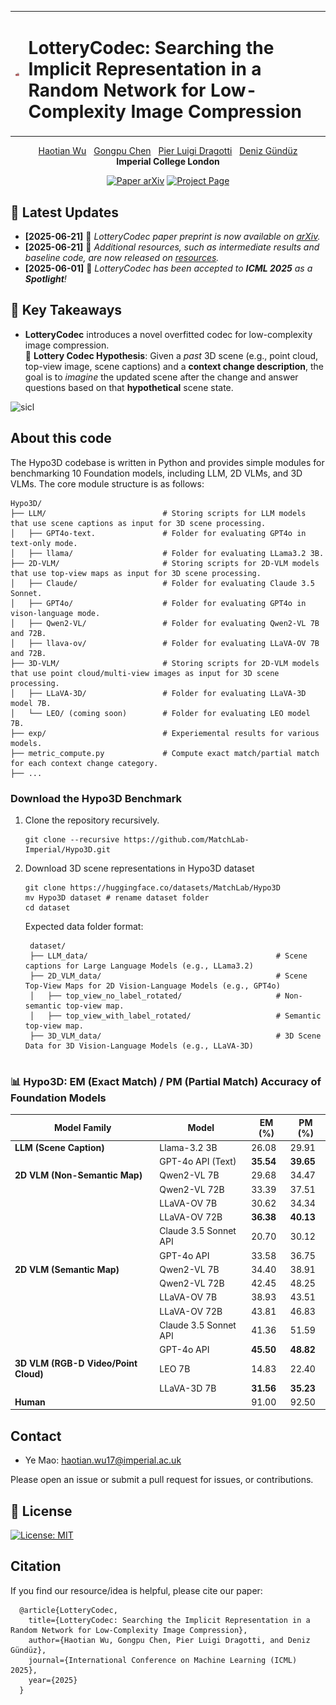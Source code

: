 <table align="center">
  <tr>
    <td><img src="docs/icon_dice.png" alt="icon" width="40"/></td>
    <td><h1>LotteryCodec: Searching the Implicit Representation in a Random Network for Low-Complexity Image Compression</h1></td>
  </tr>
</table>

<p align="center">
  <a href="https://eedavidwu.github.io/">Haotian Wu</a>&nbsp;&nbsp;
  <a href="https://gp-chen.github.io/">Gongpu Chen</a>&nbsp;&nbsp;
  <a href="https://www.commsp.ee.ic.ac.uk/~pld/">Pier Luigi Dragotti</a>&nbsp;&nbsp;
  <a href="https://www.imperial.ac.uk/information-processing-and-communications-lab/people/deniz/">Deniz Gündüz</a> <br/>
  <strong>Imperial College London</strong>
</p>

<div align="center">
  <a href="https://arxiv.org/" target="_blank" rel="external nofollow noopener">
  <img src="https://img.shields.io/badge/Paper-arXiv-deepgreen" alt="Paper arXiv"></a>
  <a href="https://matchlab-imperial.github.io/Hypo3D/" target="_blank" rel="external nofollow noopener">
  <img src="https://eedavidwu.github.io/LotteryCodec/" alt="Project Page"></a>
</div>
</p>

## 📣 Latest Updates
- **[2025-06-21]** 📝 *LotteryCodec paper preprint is now available on [arXiv](https://arxiv.org/abs/your-link).*
- **[2025-06-21]** 📝 *Additional resources, such as intermediate results and baseline code, are now released on [resources](https://github.com/eedavidwu/LotteryCodec/blob/master/resource/README.md).*
- **[2025-06-01]** 🎉 *LotteryCodec has been accepted to **ICML 2025** as a **Spotlight**!*

## 🔑 Key Takeaways

- **LotteryCodec** introduces a novel overfitted codec for low-complexity image compression.  
  🧠 **Lottery Codec Hypothesis**: Given a *past* 3D scene (e.g., point cloud, top-view image, scene captions) and a **context change description**, the goal is to *imagine* the updated scene after the change and answer questions based on that **hypothetical** scene state.

![sicl](docs/static/fig1.png)

## About this code
The Hypo3D codebase is written in Python and provides simple modules for benchmarking 10 Foundation models, including LLM, 2D VLMs, and 3D VLMs. The core module structure is as follows:
```
Hypo3D/
├── LLM/                          # Storing scripts for LLM models that use scene captions as input for 3D scene processing.
│   ├── GPT4o-text.               # Folder for evaluating GPT4o in text-only mode.
│   ├── llama/                    # Folder for evaluating LLama3.2 3B.
├── 2D-VLM/                       # Storing scripts for 2D-VLM models that use top-view maps as input for 3D scene processing.
│   ├── Claude/                   # Folder for evaluating Claude 3.5 Sonnet.
│   ├── GPT4o/                    # Folder for evaluating GPT4o in vison-language mode.
│   ├── Qwen2-VL/                 # Folder for evaluating Qwen2-VL 7B and 72B.
│   ├── llava-ov/                 # Folder for evaluating LLaVA-OV 7B and 72B.
├── 3D-VLM/                       # Storing scripts for 2D-VLM models that use point cloud/multi-view images as input for 3D scene processing.
│   ├── LLaVA-3D/                 # Folder for evaluating LLaVA-3D model 7B.
│   └── LEO/ (coming soon)        # Folder for evaluating LEO model 7B.
├── exp/                          # Experiemental results for various models.
├── metric_compute.py             # Compute exact match/partial match for each context change category.
├── ...

```

### Download the Hypo3D Benchmark
1. Clone the repository recursively.
   ```
   git clone --recursive https://github.com/MatchLab-Imperial/Hypo3D.git
   ```
3. Download 3D scene representations in Hypo3D dataset
   ```
   git clone https://huggingface.co/datasets/MatchLab/Hypo3D
   mv Hypo3D dataset # rename dataset folder
   cd dataset
   ```
   Expected data folder format:
   ```
    dataset/
    ├── LLM_data/                                          # Scene captions for Large Language Models (e.g., LLama3.2)
    ├── 2D_VLM_data/                                       # Scene Top-View Maps for 2D Vision-Language Models (e.g., GPT4o)
    │   ├── top_view_no_label_rotated/                     # Non-semantic top-view map.
    │   ├── top_view_with_label_rotated/                   # Semantic top-view map.
    ├── 3D_VLM_data/                                       # 3D Scene Data for 3D Vision-Language Models (e.g., LLaVA-3D)
  
    ```
### 📊 Hypo3D: EM (Exact Match) / PM (Partial Match) Accuracy of Foundation Models

| Model Family                    | Model                  | EM (%) | PM (%) |
|--------------------------------|------------------------|--------|--------|
| **LLM (Scene Caption)**        | Llama-3.2 3B           | 26.08  | 29.91  |
|                                | GPT-4o API (Text)      | **35.54**  | **39.65**  |
| **2D VLM (Non-Semantic Map)**  | Qwen2-VL 7B            | 29.68  | 34.47  |
|                                | Qwen2-VL 72B           | 33.39  | 37.51  |
|                                | LLaVA-OV 7B            | 30.62  | 34.34  |
|                                | LLaVA-OV 72B           | **36.38**  | **40.13**  |
|                                | Claude 3.5 Sonnet API  | 20.70  | 30.12  |
|                                | GPT-4o API             | 33.58  | 36.75  |
| **2D VLM (Semantic Map)**      | Qwen2-VL 7B            | 34.40  | 38.91  |
|                                | Qwen2-VL 72B           | 42.45  | 48.25  |
|                                | LLaVA-OV 7B            | 38.93  | 43.51  |
|                                | LLaVA-OV 72B           | 43.81  | 46.83  |
|                                | Claude 3.5 Sonnet API  | 41.36  | 51.59  |
|                                | GPT-4o API             | **45.50**  | **48.82**  |
| **3D VLM (RGB-D Video/Point Cloud)**       | LEO 7B                 | 14.83  | 22.40  |
|                                | LLaVA-3D 7B            | **31.56**  | **35.23**  |
| **Human**                      |                        | 91.00  | 92.50  |


## Contact
- Ye Mao: haotian.wu17@imperial.ac.uk

Please open an issue or submit a pull request for issues, or contributions.

## 💼 License

<a href="https://opensource.org/licenses/MIT" target="_blank" rel="noopener noreferrer">
  <img src="https://img.shields.io/badge/License-MIT-yellow.svg" alt="License: MIT" />
</a>

## Citation

If you find our resource/idea is helpful, please cite our paper:

```
  @article{LotteryCodec,
    title={LotteryCodec: Searching the Implicit Representation in a Random Network for Low-Complexity Image Compression},
    author={Haotian Wu, Gongpu Chen, Pier Luigi Dragotti, and Deniz Gündüz},
    journal={International Conference on Machine Learning (ICML) 2025},
    year={2025}
  }

```

